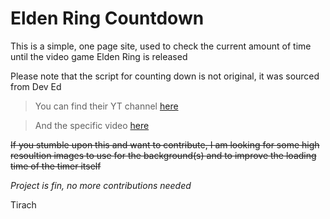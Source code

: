 # Elden Ring Countdown

This is a simple, one page site, used to check the current amount of time until the video game Elden Ring is released

Please note that the script for counting down is not original, it was sourced from Dev Ed

> You can find their YT channel [here](https://www.youtube.com/channel/UClb90NQQcskPUGDIXsQEz5Q)

> And the specific video [here](https://www.youtube.com/watch?v=Rib69h2DOxg)

<del> If you stumble upon this and want to contribute, I am looking for some high resoultion images to use for the background(s) and to improve the loading time of the timer itself </del>

  *Project is fin, no more contributions needed*

Tirach
